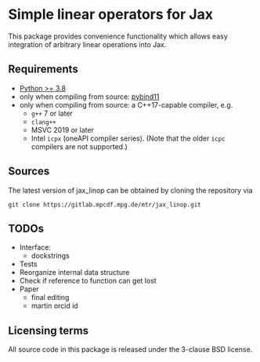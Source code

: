 # Simple linear operators for Jax

This package provides convenience functionality which allows easy integration
of arbitrary linear operations into Jax.

## Requirements

- [Python >= 3.8](https://www.python.org/)
- only when compiling from source: [pybind11](https://github.com/pybind/pybind11)
- only when compiling from source: a C++17-capable compiler, e.g.
  - `g++` 7 or later
  - `clang++`
  - MSVC 2019 or later
  - Intel `icpx` (oneAPI compiler series). (Note that the older `icpc` compilers
    are not supported.)

## Sources

The latest version of jax_linop can be obtained by cloning the repository via

    git clone https://gitlab.mpcdf.mpg.de/mtr/jax_linop.git

## TODOs

* Interface:
  * dockstrings
* Tests
* Reorganize internal data structure
* Check if reference to function can get lost
* Paper
  * final editing
  * martin orcid id

## Licensing terms

All source code in this package is released under the 3-clause BSD license.
